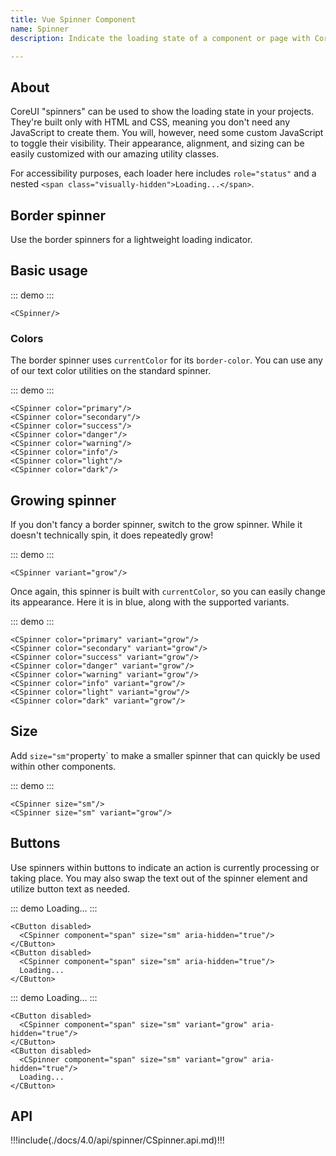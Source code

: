 ```yaml
---
title: Vue Spinner Component
name: Spinner
description: Indicate the loading state of a component or page with CoreUI spinners, built entirely with HTML, CSS, and no JavaScript.

---
```


## About

CoreUI "spinners" can be used to show the loading state in your projects. They're built only with HTML and CSS, meaning you don't need any JavaScript to create them. You will, however, need some custom JavaScript to toggle their visibility. Their appearance, alignment, and sizing can be easily customized with our amazing utility classes.

For accessibility purposes, each loader here includes `role="status"` and a nested `<span class="visually-hidden">Loading...</span>`.

## Border spinner

Use the border spinners for a lightweight loading indicator.

## Basic usage

::: demo
<CSpinner/>
:::
```vue
<CSpinner/>
```

### Colors

The border spinner uses `currentColor` for its `border-color`. You can use any of our text color utilities on the standard spinner.

::: demo
<CSpinner color="primary"/>
<CSpinner color="secondary"/>
<CSpinner color="success"/>
<CSpinner color="danger"/>
<CSpinner color="warning"/>
<CSpinner color="info"/>
<CSpinner color="light"/>
<CSpinner color="dark"/>
:::
```vue
<CSpinner color="primary"/>
<CSpinner color="secondary"/>
<CSpinner color="success"/>
<CSpinner color="danger"/>
<CSpinner color="warning"/>
<CSpinner color="info"/>
<CSpinner color="light"/>
<CSpinner color="dark"/>
```

## Growing spinner

If you don't fancy a border spinner, switch to the grow spinner. While it doesn't technically spin, it does repeatedly grow!

::: demo
<CSpinner variant="grow"/>
:::
```vue
<CSpinner variant="grow"/>
```

Once again, this spinner is built with `currentColor`, so you can easily change its appearance. Here it is in blue, along with the supported variants.

::: demo
<CSpinner color="primary" variant="grow"/>
<CSpinner color="secondary" variant="grow"/>
<CSpinner color="success" variant="grow"/>
<CSpinner color="danger" variant="grow"/>
<CSpinner color="warning" variant="grow"/>
<CSpinner color="info" variant="grow"/>
<CSpinner color="light" variant="grow"/>
<CSpinner color="dark" variant="grow"/>
:::
```vue
<CSpinner color="primary" variant="grow"/>
<CSpinner color="secondary" variant="grow"/>
<CSpinner color="success" variant="grow"/>
<CSpinner color="danger" variant="grow"/>
<CSpinner color="warning" variant="grow"/>
<CSpinner color="info" variant="grow"/>
<CSpinner color="light" variant="grow"/>
<CSpinner color="dark" variant="grow"/>
```

## Size

Add `size="sm"`property` to make a smaller spinner that can quickly be used within other components.

::: demo
<CSpinner size="sm"/>
<CSpinner size="sm" variant="grow"/>
:::
```vue
<CSpinner size="sm"/>
<CSpinner size="sm" variant="grow"/>
```

## Buttons

Use spinners within buttons to indicate an action is currently processing or taking place. You may also swap the text out of the spinner element and utilize button text as needed.

::: demo
<CButton disabled>
  <CSpinner component="span" size="sm" aria-hidden="true"/>
</CButton>
<CButton disabled>
  <CSpinner component="span" size="sm" aria-hidden="true"/>
  Loading...
</CButton>
:::
```vue
<CButton disabled>
  <CSpinner component="span" size="sm" aria-hidden="true"/>
</CButton>
<CButton disabled>
  <CSpinner component="span" size="sm" aria-hidden="true"/>
  Loading...
</CButton>
```

::: demo
<CButton disabled>
  <CSpinner component="span" size="sm" variant="grow" aria-hidden="true"/>
</CButton>
<CButton disabled>
  <CSpinner component="span" size="sm" variant="grow" aria-hidden="true"/>
  Loading...
</CButton>
:::
```vue
<CButton disabled>
  <CSpinner component="span" size="sm" variant="grow" aria-hidden="true"/>
</CButton>
<CButton disabled>
  <CSpinner component="span" size="sm" variant="grow" aria-hidden="true"/>
  Loading...
</CButton>
```

## API

!!!include(./docs/4.0/api/spinner/CSpinner.api.md)!!!